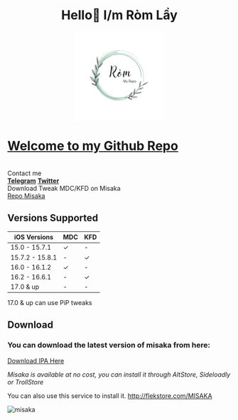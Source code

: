 <h1 align="center">Hello👋 I/m Ròm Lầy</h1>
<p align="center"> 
 <img src="https://github.com/Trickbox0411/MDC-KFD/raw/main/Avt.png" alt="Avt" width="Avt" height="200"/> 
<p/>
  
[Welcome to my Github Repo](https://romlayvn.github.io/)
=============
 <br>Contact me</br>
[**Telegram**](https://t.me/romlayvn)
[**Twitter**](https://x.com/romlayvn?s=21)
<br>Download Tweak MDC/KFD on Misaka</br>
[Repo Misaka](https://tinyurl.com/romlayvn)

## Versions Supported

| iOS Versions | MDC | KFD |
| - | - | - |
| 15.0 - 15.7.1 | ✓ | - |
| 15.7.2 - 15.8.1 | - | ✓ |
| 16.0 - 16.1.2 | ✓ | - |
| 16.2 - 16.6.1 | - | ✓ |
| 17.0 & up | - | - |

17.0 & up can use PiP tweaks
  
## Download
<h3>You can download the latest version of misaka from here:</h3>

[Download IPA Here](https://github.com/straight-tamago/misaka/releases/latest)

*Misaka is available at no cost, you can install it through AltStore, Sideloadly or TrollStore*


You can also use this service to install it.
http://flekstore.com/MISAKA

<p align="left">
  <img src="https://media.discordapp.net/attachments/1157757093097521162/1181245992822128640/out.png" alt="misaka" width="MISAKA" height="600"/>
</p>
<br>
